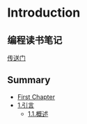 # Introduction

## 编程读书笔记

[传送门](https://github.com/344310362/rj-book/tree/cc35d44aea59623d3e4ec670dde999306a5f54de/SUMMARY.md)

## Summary

* [First Chapter](chapter1.md)
* [1.引言](chapter2/)
  * [1.1.概述](chapter2/11-gai-shu.md)

